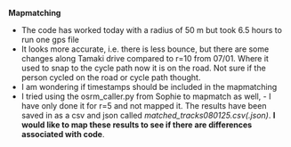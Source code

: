 **Mapmatching**
- The code has worked today with a radius of 50 m but took 6.5 hours to run one gps file
- It looks more accurate, i.e. there is less bounce, but there are some changes along Tamaki drive compared to r=10 from 07/01. Where it used to snap to the cycle path now it is on the road. Not sure if the person cycled on the road or cycle path thought.
- I am wondering if timestamps should be included in the mapmatching
- I tried using the osrm_caller.py from Sophie to mapmatch as well,
        - I have only done it for r=5 and not mapped it. The results have been saved in as a csv and json called *matched_tracks080125.csv(.json)*. **I would like to map these results to see if there are differences associated with code**.
  
   
